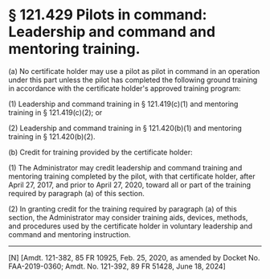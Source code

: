# § 121.429   Pilots in command: Leadership and command and mentoring training.

(a) No certificate holder may use a pilot as pilot in command in an operation under this part unless the pilot has completed the following ground training in accordance with the certificate holder's approved training program:


(1) Leadership and command training in § 121.419(c)(1) and mentoring training in § 121.419(c)(2); or


(2) Leadership and command training in § 121.420(b)(1) and mentoring training in § 121.420(b)(2).


(b) Credit for training provided by the certificate holder:


(1) The Administrator may credit leadership and command training and mentoring training completed by the pilot, with that certificate holder, after April 27, 2017, and prior to April 27, 2020, toward all or part of the training required by paragraph (a) of this section.


(2) In granting credit for the training required by paragraph (a) of this section, the Administrator may consider training aids, devices, methods, and procedures used by the certificate holder in voluntary leadership and command and mentoring instruction.



---

[N] [Amdt. 121-382, 85 FR 10925, Feb. 25, 2020, as amended by Docket No. FAA-2019-0360; Amdt. No. 121-392, 89 FR 51428, June 18, 2024]






